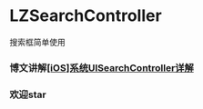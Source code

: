 # LZSearchController
搜索框简单使用

### 博文讲解[[iOS]系统UISearchController详解](http://www.jianshu.com/p/aa9a153a5b58)
### 欢迎star

